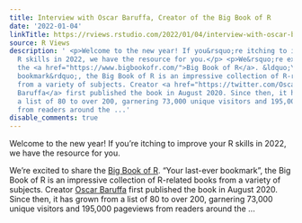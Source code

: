 ```yaml
---
title: Interview with Oscar Baruffa, Creator of the Big Book of R
date: '2022-01-04'
linkTitle: https://rviews.rstudio.com/2022/01/04/interview-with-oscar-baruffa/
source: R Views
description: ' <p>Welcome to the new year! If you&rsquo;re itching to improve your
  R skills in 2022, we have the resource for you.</p> <p>We&rsquo;re excited to share
  the <a href="https://www.bigbookofr.com/">Big Book of R</a>. &ldquo;Your last-ever
  bookmark&rdquo;, the Big Book of R is an impressive collection of R-related books
  from a variety of subjects. Creator <a href="https://twitter.com/OscarBaruffa">Oscar
  Baruffa</a> first published the book in August 2020. Since then, it has grown from
  a list of 80 to over 200, garnering 73,000 unique visitors and 195,000 pageviews
  from readers around the ...'
disable_comments: true
---
```

 <p>Welcome to the new year! If you&rsquo;re itching to improve your R skills in 2022, we have the resource for you.</p> <p>We&rsquo;re excited to share the <a href="https://www.bigbookofr.com/">Big Book of R</a>. &ldquo;Your last-ever bookmark&rdquo;, the Big Book of R is an impressive collection of R-related books from a variety of subjects. Creator <a href="https://twitter.com/OscarBaruffa">Oscar Baruffa</a> first published the book in August 2020. Since then, it has grown from a list of 80 to over 200, garnering 73,000 unique visitors and 195,000 pageviews from readers around the ...
